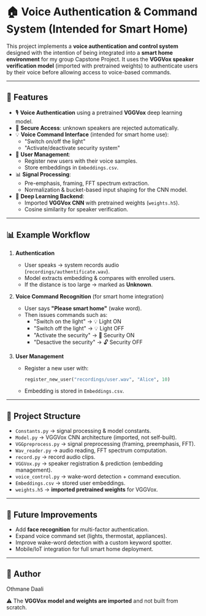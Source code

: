 # 🏠 Voice Authentication & Command System (Intended for Smart Home)

This project implements a **voice authentication and control system** designed with the intention of being integrated into a **smart home environment** for my group Capstone Project. 
It uses the **VGGVox speaker verification model** (imported with pretrained weights) to authenticate users by their voice before allowing access to voice-based commands.

---

## 🚀 Features
- 🎙️ **Voice Authentication** using a pretrained **VGGVox** deep learning model.  
- 🔐 **Secure Access**: unknown speakers are rejected automatically.  
- 💡 **Voice Command Interface** (intended for smart home use):  
  - "Switch on/off the light"  
  - "Activate/deactivate security system"  
- 📂 **User Management**:
  - Register new users with their voice samples.  
  - Store embeddings in `Embeddings.csv`.  
- 📊 **Signal Processing**:
  - Pre-emphasis, framing, FFT spectrum extraction.  
  - Normalization & bucket-based input shaping for the CNN model.  
- 🤖 **Deep Learning Backend**:
  - Imported **VGGVox CNN** with pretrained weights (`weights.h5`).  
  - Cosine similarity for speaker verification.

---

## 📊 Example Workflow
1. **Authentication**  
   - User speaks → system records audio (`recordings/authentificate.wav`).  
   - Model extracts embedding & compares with enrolled users.  
   - If the distance is too large → marked as **Unknown**.  

2. **Voice Command Recognition** (for smart home integration)  
   - User says **"Please smart home"** (wake word).  
   - Then issues commands such as:  
     - "Switch on the light" → 💡 Light ON  
     - "Switch off the light" → 💡 Light OFF  
     - "Activate the security" → 🔐 Security ON  
     - "Desactive the security" → 🔓 Security OFF  

3. **User Management**  
   - Register a new user with:  
     ```python
     register_new_user("recordings/user.wav", "Alice", 10)
     ```
   - Embedding is stored in `Embeddings.csv`.

---

## 🧩 Project Structure
- `Constants.py` → signal processing & model constants.  
- `Model.py` → VGGVox CNN architecture (imported, not self-built).  
- `VGGpreprocess.py` → signal preprocessing (framing, preemphasis, FFT).  
- `Wav_reader.py` → audio reading, FFT spectrum computation.  
- `record.py` → record audio clips.  
- `VGGVox.py` → speaker registration & prediction (embedding management).  
- `voice_control.py` → wake-word detection + command execution.  
- `Embeddings.csv` → stored user embeddings.  
- `weights.h5` → **imported pretrained weights** for VGGVox.  

---

## 🔮 Future Improvements
- Add **face recognition** for multi-factor authentication.  
- Expand voice command set (lights, thermostat, appliances).  
- Improve wake-word detection with a custom keyword spotter.  
- Mobile/IoT integration for full smart home deployment.  

---

## 👤 Author
Othmane Daali

⚠️ The **VGGVox model and weights are imported** and not built from scratch.
